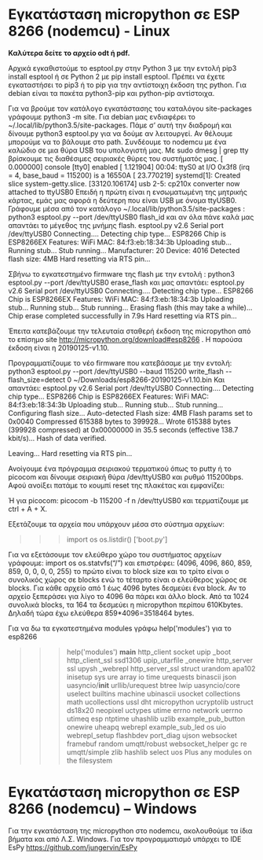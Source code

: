 Εγκατάσταση micropython σε ESP 8266 (nodemcu) - Linux
=====================================================
**Καλύτερα δείτε το αρχείο odt ή pdf.**

Αρχικά εγκαθιστούμε το esptool.py στην Python 3 με την εντολή pip3 install esptool ή σε Python 2 με pip install esptool. Πρέπει να έχετε εγκαταστήσει το pip3 ή το pip για την αντίστοιχη έκδοση της python. Για debian είναι τα πακέτα python3-pip και python-pip αντίστοιχα. 

Για να βρούμε τον κατάλογο εγκατάστασης του καταλόγου site-packages γράφουμε python3 -m site. Για debian μας ενδιαφέρει το ~/.local/lib/python3.5/site-packages. Πάμε σ’ αυτή την διαδρομή και δίνουμε python3 esptool.py για να δούμε αν λειτουργεί. Αν θέλουμε μπορούμε να το βάλουμε στο path.
Συνδέουμε το nodemcu με ένα καλώδιο σε μια θύρα USB του υπολογιστή μας. Με sudo dmesg | grep tty βρίσκουμε τις διαθέσιμες σειριακές θύρες του συστήματός μας.
[    0.000000] console [tty0] enabled
[    1.121904] 00:04: ttyS0 at I/O 0x3f8 (irq = 4, base_baud = 115200) is a 16550A
[   23.770219] systemd[1]: Created slice system-getty.slice.
[33120.106174] usb 2-5: cp210x converter now attached to ttyUSB0
Επειδή η πρώτη είναι η ενσωματωμένη της μητρικής κάρτας, εμάς μας αφορά η δεύτερη που είναι USB με όνομα ttyUSB0.
Γράφουμε μέσα από τον κατάλογο ~/.local/lib/python3.5/site-packages :
python3 esptool.py --port /dev/ttyUSB0 flash_id
και αν όλα πάνε καλά μας απαντάει το μέγεθος της μνήμης flash.
esptool.py v2.6
Serial port /dev/ttyUSB0
Connecting....
Detecting chip type... ESP8266
Chip is ESP8266EX
Features: WiFi
MAC: 84:f3:eb:18:34:3b
Uploading stub...
Running stub...
Stub running...
Manufacturer: 20
Device: 4016
Detected flash size: 4MB
Hard resetting via RTS pin...

Σβήνω το εγκατεστημένο firmware της flash με την εντολή :
python3 esptool.py --port /dev/ttyUSB0 erase_flash
και μας απαντάει:
esptool.py v2.6
Serial port /dev/ttyUSB0
Connecting....
Detecting chip type... ESP8266
Chip is ESP8266EX
Features: WiFi
MAC: 84:f3:eb:18:34:3b
Uploading stub...
Running stub...
Stub running...
Erasing flash (this may take a while)...
Chip erase completed successfully in 7.9s
Hard resetting via RTS pin...

Έπειτα κατεβάζουμε την τελευταία σταθερή έκδοση της micropython από το επίσημο site http://micropython.org/download#esp8266 . Η παρούσα έκδοση είναι η 20190125-v1.10.

Προγραμματίζουμε το νέο firmware που κατεβάσαμε με την εντολή:
python3 esptool.py --port /dev/ttyUSB0 --baud 115200 write_flash --flash_size=detect 0 ~/Downloads/esp8266-20190125-v1.10.bin
Και απαντάει:
esptool.py v2.6
Serial port /dev/ttyUSB0
Connecting....
Detecting chip type... ESP8266
Chip is ESP8266EX
Features: WiFi
MAC: 84:f3:eb:18:34:3b
Uploading stub...
Running stub...
Stub running...
Configuring flash size...
Auto-detected Flash size: 4MB
Flash params set to 0x0040
Compressed 615388 bytes to 399928...
Wrote 615388 bytes (399928 compressed) at 0x00000000 in 35.5 seconds (effective 138.7 kbit/s)...
Hash of data verified.

Leaving...
Hard resetting via RTS pin...

Ανοίγουμε ένα πρόγραμμα σειριακού τερματικού όπως το putty ή το picocom και δίνουμε σειριακή θύρα /dev/ttyUSB0 και ρυθμό 115200bps. Αφού ανοίξει πατάμε το κουμπί reset της πλακέτας και εμφανίζει:

Ή για picocom:
picocom -b 115200 -f n /dev/ttyUSB0
και τερματίζουμε με ctrl + A + X.

Εξετάζουμε τα αρχεία που υπάρχουν μέσα στο σύστημα αρχείων:
>>> import os
>>> os.listdir()
['boot.py']

Για να εξετάσουμε τον ελεύθερο χώρο του συστήματος αρχείων γράφουμε:
import os
os.statvfs(“/”)
και επιστρέφει:
(4096, 4096, 860, 859, 859, 0, 0, 0, 0, 255)
το πρώτο είναι το block size και το τρίτο είναι ο συνολικός χώρος σε blocks ενώ το τέταρτο είναι ο ελεύθερος χώρος σε blocks. Για κάθε αρχείο από 1 έως 4096 bytes δεσμεύει ένα block. Αν το αρχείο ξεπεράσει για λίγο το 4096 θα πάρει και άλλο block. Από τα 1024 συνολικά blocks, τα 164 τα δεσμεύει η micropython περίπου 610Kbytes. Δηλαδή τώρα έχω ελεύθερα 859*4096=3518464 bytes.

Για να δω τα εγκατεστημένα modules γράφω help('modules') για το esp8266
>>> help('modules')
__main__          http_client       socket            upip
_boot             http_client_ssl   ssd1306           upip_utarfile
_onewire          http_server       ssl               upysh
_webrepl          http_server_ssl   struct            urandom
apa102            inisetup          sys               ure
array             io                time              urequests
binascii          json              uasyncio/__init__ urllib/urequest
btree             lwip              uasyncio/core     uselect
builtins          machine           ubinascii         usocket
collections       math              ucollections      ussl
dht               micropython       ucryptolib        ustruct
ds18x20           neopixel          uctypes           utime
errno             network           uerrno            utimeq
esp               ntptime           uhashlib          uzlib
example_pub_button                  onewire           uheapq            webrepl
example_sub_led   os                uio               webrepl_setup
flashbdev         port_diag         ujson             websocket
framebuf          random            umqtt/robust      websocket_helper
gc                re                umqtt/simple      zlib
hashlib           select            uos
Plus any modules on the filesystem

Εγκατάσταση micropython σε ESP 8266 (nodemcu) – Windows
=======================================================
Για την εγκατάσταση της micropython στο nodemcu, ακολουθούμε τα ίδια βήματα και από Λ.Σ. Windows.
Για τον προγραμματισμό υπάρχει το IDE EsPy https://github.com/jungervin/EsPy
